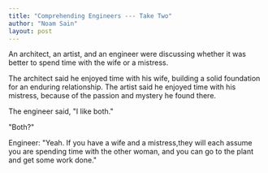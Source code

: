 ```yaml
---
title: "Comprehending Engineers --- Take Two"
author: "Noam Sain"
layout: post
---
```


An architect, an artist, and an engineer were discussing whether it was better to spend time with the wife or a mistress.

The architect said he enjoyed time with his wife, building a solid foundation for an enduring relationship. The artist said he enjoyed time with his mistress, because of the passion and mystery he found there.

The engineer said, "I like both."

"Both?"

Engineer: "Yeah. If you have a wife and a mistress,they will each assume you are spending time with the other woman, and you can go to the plant and get some work done."
